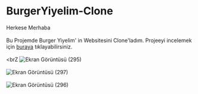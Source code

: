 # BurgerYiyelim-Clone
Herkese Merhaba <br> <br>
Bu Projemde Burger Yiyelim' in Websitesini Clone'ladım.
Projeeyi incelemek için [buraya](https://64318c7da9fb4e47af9a3681--stirring-melba-55788d.netlify.app/menu) tıklayabilirsiniz. <br><br><brZ
![Ekran Görüntüsü (295)](https://user-images.githubusercontent.com/78304413/230730686-9f09838a-3d32-4b64-8e98-25167277ad97.png) <br><br>
![Ekran Görüntüsü (297)](https://user-images.githubusercontent.com/78304413/230731106-44505f73-1d1b-43ca-8ea6-c57c413f79fe.png) <br><br>
![Ekran Görüntüsü (296)](https://user-images.githubusercontent.com/78304413/230731121-295b6611-52f2-42d8-9b38-e0e02aaa9665.png)



